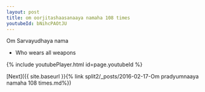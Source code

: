 ```yaml
---
layout: post
title: om oorjitashaasanaaya namaha 108 times
youtubeId: bNihcPAOtJU
---
```

 
 
Om Sarvayudhaya nama 
 
 -  Who wears all weapons 
 
  
 
  
 
 
 
 
 
 


{% include youtubePlayer.html id=page.youtubeId %}
 
[Next]({{ site.baseurl }}{% link  split2/_posts/2016-02-17-Om pradyumnaaya namaha 108 times.md%})
 
